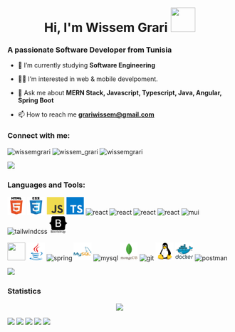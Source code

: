 <h1 align="center">
Hi, I'm Wissem Grari
<img src="https://github.com/mitul3737/mitul3737/blob/main/Wave.gif" height="55px" width="55px">
</h1>
    
<h3 align="left">A passionate Software Developer from Tunisia</h3>

- 🔭 I’m currently studying **Software Engineering**

- 👨‍💻 I’m interested in web & mobile develpoment.

- 💬 Ask me about **MERN Stack, Javascript, Typescript, Java, Angular, Spring Boot**

- 📫 How to reach me **grariwissem@gmail.com**

<h3 align="left">Connect with me:</h3>
<p align="left">
  <a style="text-decoration: none !important" href="https://www.linkedin.com/in/wissemgrari/" target="blank"><img align="center"
      src="https://raw.githubusercontent.com/rahuldkjain/github-profile-readme-generator/master/src/images/icons/Social/linked-in-alt.svg"
      alt="wissemgrari" height="30" width="40" /></a>
  <a style="text-decoration: none !important" href="https://www.instagram.com/wissem_grari/" target="blank"><img align="center"
      src="https://raw.githubusercontent.com/rahuldkjain/github-profile-readme-generator/master/src/images/icons/Social/instagram.svg"
      alt="wissem_grari" height="30" width="40" /></a>
  <a style="text-decoration: none !important" href="https://twitter.com/wissemgrari" target="blank"><img align="center"
      src="https://raw.githubusercontent.com/rahuldkjain/github-profile-readme-generator/master/src/images/icons/Social/twitter.svg"
      alt="wissemgrari" height="30" width="40" /></a>
</p>

<img src="https://user-images.githubusercontent.com/73097560/115834477-dbab4500-a447-11eb-908a-139a6edaec5c.gif">

<h3 align="left">Languages and Tools:</h3>
<p align="left">
  <a style="text-decoration: none !important" href="https://www.w3schools.com/html/" target="_blank" rel="noreferrer"><img
      src="https://raw.githubusercontent.com/devicons/devicon/master/icons/html5/html5-original-wordmark.svg"
      alt="html5" width="40" height="40" />
  </a>
  <a style="text-decoration: none !important" href="https://www.w3schools.com/css/" target="_blank" rel="noreferrer"> <img
      src="https://raw.githubusercontent.com/devicons/devicon/master/icons/css3/css3-original-wordmark.svg" alt="css3"
      width="40" height="40" />
  </a>
  <a style="text-decoration: none !important" href="https://developer.mozilla.org/en-US/docs/Web/JavaScript" target="_blank" rel="noreferrer"> <img
      src="https://raw.githubusercontent.com/devicons/devicon/master/icons/javascript/javascript-original.svg" alt="js"
      width="40" height="40" />
  </a>
  <a style="text-decoration: none !important" href="https://www.typescriptlang.org/" target="_blank" rel="noreferrer"> <img
      src="https://raw.githubusercontent.com/devicons/devicon/master/icons/typescript/typescript-original.svg"
      alt="typescript" width="40" height="40" />
  </a>
  <a style="text-decoration: none !important" href="https://react.dev/" target="_blank" rel="noreferrer">
    <img src="https://www.svgrepo.com/show/374035/reactts.svg" alt="react" width="40" height="40" />
  </a>
  <a style="text-decoration: none !important" href="https://angular.io/" target="_blank" rel="noreferrer">
    <img src="https://angular.io/assets/images/logos/angular/angular.svg" alt="react" width="40" height="40" />
  </a>
  <a style="text-decoration: none !important" href="https://reactnative.dev/" target="_blank" rel="noreferrer">
    <img src="https://www.svgrepo.com/show/374032/reactjs.svg" alt="react" width="40" height="40" />
  </a>
  <a style="text-decoration: none !important" href="https://vitejs.dev/" target="_blank" rel="noreferrer">
    <img src="https://www.svgrepo.com/show/374167/vite.svg" alt="react" width="40" height="40" />
  </a>
  <a style="text-decoration: none !important" href="https://mui.com/" target="_blank" rel="noreferrer">
    <img src="https://www.svgrepo.com/show/354048/material-ui.svg" alt="mui" width="40" height="40" />
  </a>
  <a style="text-decoration: none !important" href="https://tailwindcss.com/" target="_blank" rel="noreferrer">
    <img src="https://www.svgrepo.com/show/354431/tailwindcss-icon.svg" alt="tailwindcss" width="40" height="40" />
  </a>
  <a style="text-decoration: none !important" href="https://getbootstrap.com" target="_blank" rel="noreferrer">
    <img src="https://raw.githubusercontent.com/devicons/devicon/master/icons/bootstrap/bootstrap-plain-wordmark.svg"
      alt="bootstrap" width="40" height="40" />
  </a>
  <br />
  <br />
  <a style="text-decoration: none !important" href="https://nodejs.org" target="_blank" rel="noreferrer">
    <img src="https://www.svgrepo.com/show/354119/nodejs-icon.svg" width="40" height="40" />
  </a>
  <a style="text-decoration: none !important" href="https://www.java.com" target="_blank" rel="noreferrer">
    <img src="https://raw.githubusercontent.com/devicons/devicon/master/icons/java/java-original.svg" alt="java"
      width="40" height="40" />
  </a>
  <a style="text-decoration: none !important" href="https://spring.io/projects/spring-boot" target="_blank" rel="noreferrer">
    <img src="https://www.vectorlogo.zone/logos/springio/springio-icon.svg" alt="spring" width="40" height="40" />
  </a>
  <a style="text-decoration: none !important" href="https://www.mysql.com/" target="_blank" rel="noreferrer">
    <img src="https://raw.githubusercontent.com/devicons/devicon/master/icons/mysql/mysql-original-wordmark.svg"
      alt="mysql" width="40" height="40" />
  </a>
  <a style="text-decoration: none !important" href="https://www.postgresql.org/" target="_blank" rel="noreferrer">
    <img src="https://www.svgrepo.com/show/354200/postgresql.svg" alt="mysql" width="40" height="40" />
  </a>
  <a style="text-decoration: none !important" href="https://www.mongodb.com/" target="_blank" rel="noreferrer">
    <img src="https://raw.githubusercontent.com/devicons/devicon/master/icons/mongodb/mongodb-original-wordmark.svg"
      alt="mongodb" width="40" height="40" />
  </a>
  <a style="text-decoration: none !important" href="https://git-scm.com/" target="_blank" rel="noreferrer">
    <img src="https://www.vectorlogo.zone/logos/git-scm/git-scm-icon.svg" alt="git" width="40" height="40" />
  </a>
  <a style="text-decoration: none !important" href="https://www.linux.org/" target="_blank" rel="noreferrer">
    <img src="https://raw.githubusercontent.com/devicons/devicon/master/icons/linux/linux-original.svg" alt="linux"
      width="40" height="40" />
  </a>
  <a style="text-decoration: none !important" href="https://www.docker.com/" target="_blank" rel="noreferrer">
    <img src="https://raw.githubusercontent.com/devicons/devicon/master/icons/docker/docker-original-wordmark.svg"
      alt="docker" width="40" height="40" /> </a>
  <a style="text-decoration: none !important" href="https://postman.com" target="_blank" rel="noreferrer">
    <img src="https://www.vectorlogo.zone/logos/getpostman/getpostman-icon.svg" alt="postman" width="40" height="40" />
  </a>
  <div style="margin-bottom: 30"></div>

<img src="https://user-images.githubusercontent.com/73097560/115834477-dbab4500-a447-11eb-908a-139a6edaec5c.gif">
<h3 align="left">Statistics</h3>

<p style="text-align: center; margin-top: 30">
<img align="center" src="https://github-readme-streak-stats.herokuapp.com?user=wissemgrari&theme=github-dark-blue" />
</p>
  <a style="text-decoration: none !important" href="https://github.com/wissemgrari">
    <img align="center"
      src="http://github-profile-summary-cards.vercel.app/api/cards/stats?username=wissemgrari&theme=github_dark"
      height="180em" />
    <img align="center"
      src="http://github-profile-summary-cards.vercel.app/api/cards/most-commit-language?username=wissemgrari&theme=github_dark"
      height="180em" />
    <img align="center"
      src="http://github-profile-summary-cards.vercel.app/api/cards/repos-per-language?username=wissemgrari&theme=github_dark"
      height="180em" />
    <img align="center"
      src="http://github-profile-summary-cards.vercel.app/api/cards/productive-time?username=wissemgrari&theme=github_dark"
      height="180em" />
    <img align="center"
      src="http://github-profile-summary-cards.vercel.app/api/cards/profile-details?username=wissemgrari&theme=github_dark"
      height="180em" />
</div>

